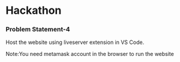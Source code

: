 # Hackathon

### Problem Statement-4

Host the website using liveserver extension in VS Code.

Note:You need metamask account in the browser to run the website
